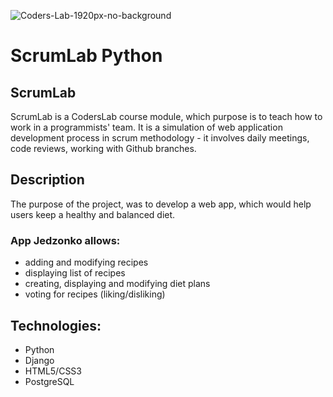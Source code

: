 ![Coders-Lab-1920px-no-background](https://user-images.githubusercontent.com/152855/73064373-5ed69780-3ea1-11ea-8a71-3d370a5e7dd8.png)

# ScrumLab Python

## ScrumLab

ScrumLab is a CodersLab course module, which purpose is to teach how to work in a programmists' team. It is a simulation of web application development process in scrum methodology - it involves daily meetings, code reviews, working with Github branches.

## Description

The purpose of the project, was to develop a web app, which would help users keep a healthy and balanced diet.

### App Jedzonko allows:
* adding and modifying recipes
* displaying list of recipes
* creating, displaying and modifying diet plans
* voting for recipes (liking/disliking)


## Technologies:
* Python
* Django
* HTML5/CSS3
* PostgreSQL


